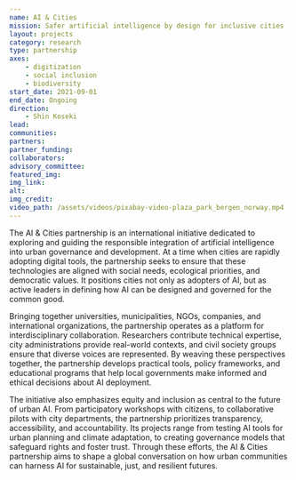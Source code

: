 ```yaml
---
name: AI & Cities
mission: Safer artificial intelligence by design for inclusive cities
layout: projects
category: research
type: partnership
axes:
    - digitization
    - social inclusion
    - biodiversity
start_date: 2021-09-01
end_date: Ongoing
direction:
    - Shin Koseki
lead:
communities:
partners:
partner_funding:
collaborators:
advisory_committee:
featured_img:
img_link:
alt:
img_credit:
video_path: /assets/videos/pixabay-video-plaza_park_bergen_norway.mp4
---
```


The AI & Cities partnership is an international initiative dedicated to exploring and guiding the responsible integration of artificial intelligence into urban governance and development. At a time when cities are rapidly adopting digital tools, the partnership seeks to ensure that these technologies are aligned with social needs, ecological priorities, and democratic values. It positions cities not only as adopters of AI, but as active leaders in defining how AI can be designed and governed for the common good.

Bringing together universities, municipalities, NGOs, companies, and international organizations, the partnership operates as a platform for interdisciplinary collaboration. Researchers contribute technical expertise, city administrations provide real-world contexts, and civil society groups ensure that diverse voices are represented. By weaving these perspectives together, the partnership develops practical tools, policy frameworks, and educational programs that help local governments make informed and ethical decisions about AI deployment.

The initiative also emphasizes equity and inclusion as central to the future of urban AI. From participatory workshops with citizens, to collaborative pilots with city departments, the partnership prioritizes transparency, accessibility, and accountability. Its projects range from testing AI tools for urban planning and climate adaptation, to creating governance models that safeguard rights and foster trust. Through these efforts, the AI & Cities partnership aims to shape a global conversation on how urban communities can harness AI for sustainable, just, and resilient futures.